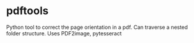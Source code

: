 # pdftools
Python tool to correct the page orientation in a pdf. Can traverse a nested folder structure. Uses PDF2image, pytesseract

